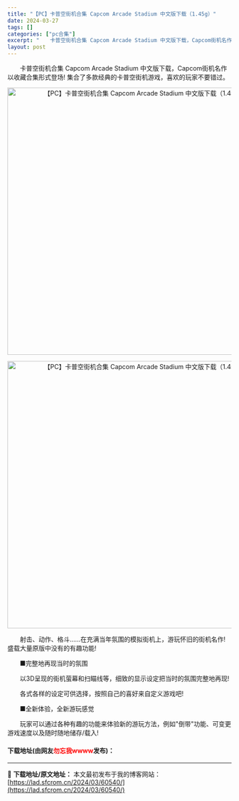 ```yaml
---
title: "【PC】卡普空街机合集 Capcom Arcade Stadium 中文版下载（1.45g）"
date: 2024-03-27
tags: []
categories: ["pc合集"]
excerpt: "　　卡普空街机合集 Capcom Arcade Stadium 中文版下载，Capcom街机名作以收藏合集形式登场! 集合了多款经典的卡普空街机游戏，喜欢的玩家不要错过。 　　射击、动作、格斗&hellip;&hellip;在充满当年氛围的模拟街机上，游玩怀旧的街机名作!盛载大量原版中没有的有趣功能&hellip;"
layout: post
---
```


 <p>　　卡普空街机合集 Capcom Arcade Stadium 中文版下载，Capcom街机名作以收藏合集形式登场! 集合了多款经典的卡普空街机游戏，喜欢的玩家不要错过。</p> <p align="center"><img align="" border="0" src="https://www.2023game.com/d/file/p/2021/07-20/aa90e71d7ff79ab67cecc5e0aa66b7bd.jpg" width="600" alt="【PC】卡普空街机合集 Capcom Arcade Stadium 中文版下载（1.45g）" /></p> <p align="center"><img align="" border="0" src="https://www.2023game.com/d/file/p/2021/07-20/09fdf373ee2c5e90aefdc0ab4fb342a1.jpg" width="600" alt="【PC】卡普空街机合集 Capcom Arcade Stadium 中文版下载（1.45g）" /></p> <p>　　射击、动作、格斗&hellip;&hellip;在充满当年氛围的模拟街机上，游玩怀旧的街机名作!盛载大量原版中没有的有趣功能!</p> <p>　　■完整地再现当时的氛围</p> <p>　　以3D呈现的街机萤幕和扫瞄线等，细致的显示设定把当时的氛围完整地再现!</p> <p>　　各式各样的设定可供选择，按照自己的喜好来自定义游戏吧!</p> <p>　　■全新体验，全新游玩感觉</p> <p>　　玩家可以通过各种有趣的功能来体验新的游玩方法，例如&quot;倒带&quot;功能、可变更游戏速度以及随时随地储存/载入!</p> <p><h4>下载地址(由网友<font color="red">勿忘我wwww</font>发布)：</h4></p> 

---
📖 **下载地址/原文地址：** 本文最初发布于我的博客网站：[https://lad.sfcrom.cn/2024/03/60540/](https://lad.sfcrom.cn/2024/03/60540/)
